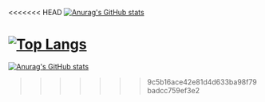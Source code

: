 <<<<<<< HEAD
[![Anurag's GitHub stats](https://github-readme-stats.vercel.app/api?username=MatheusReichert&count_private=true&show_icons=true&theme=highcontrast&icon_color=c1cb12)](https://github.com/anuraghazra/github-readme-stats)

[![Top Langs](https://github-readme-stats.vercel.app/api/top-langs/?username=MatheusReichert&theme=highcontrast&font_color=c1cb12)](https://github.com/anuraghazra/github-readme-stats)
=======
[![Anurag's GitHub stats](https://github-readme-stats.vercel.app/api?username=MatheusReichert)](https://github.com/anuraghazra/github-readme-stats)

>>>>>>> 9c5b16ace42e81d4d633ba98f79badcc759ef3e2


